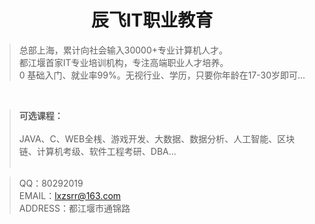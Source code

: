 <center><h1>辰飞IT职业教育</h1></center>

> 总部上海，累计向社会输入30000+专业计算机人才。<br />
> 都江堰首家IT专业培训机构，专注高端职业人才培养。<br />
>  0 基础入门、就业率99%。无视行业、学历，只要你年龄在17-30岁即可...<br />

<br />

> **可选课程：**<br /><br />
JAVA、C、WEB全桟、游戏开发、大数据、数据分析、人工智能、区块链、计算机考级、软件工程考研、DBA...<br><br>


> QQ：80292019<br>
> EMAIL：lxzsrr@163.com<br>
> ADDRESS：都江堰市通锦路<br>




